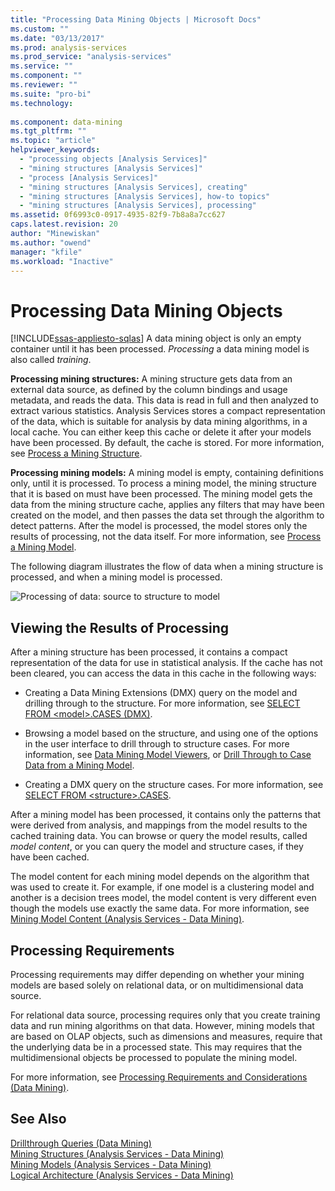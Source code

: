 ```yaml
---
title: "Processing Data Mining Objects | Microsoft Docs"
ms.custom: ""
ms.date: "03/13/2017"
ms.prod: analysis-services
ms.prod_service: "analysis-services"
ms.service: ""
ms.component: ""
ms.reviewer: ""
ms.suite: "pro-bi"
ms.technology: 
  
ms.component: data-mining
ms.tgt_pltfrm: ""
ms.topic: "article"
helpviewer_keywords: 
  - "processing objects [Analysis Services]"
  - "mining structures [Analysis Services]"
  - "process [Analysis Services]"
  - "mining structures [Analysis Services], creating"
  - "mining structures [Analysis Services], how-to topics"
  - "mining structures [Analysis Services], processing"
ms.assetid: 0f6993c0-0917-4935-82f9-7b8a8a7cc627
caps.latest.revision: 20
author: "Minewiskan"
ms.author: "owend"
manager: "kfile"
ms.workload: "Inactive"
---
```

# Processing Data Mining Objects
[!INCLUDE[ssas-appliesto-sqlas](../../includes/ssas-appliesto-sqlas.md)]
  A data mining object is only an empty container until it has been processed. *Processing* a data mining model is also called *training*.  
  
 **Processing mining structures:** A mining structure gets data from an external data source, as defined by the column bindings and usage metadata, and reads the data. This data is read in full and then analyzed to extract various statistics. Analysis Services stores a compact representation of the data, which is suitable for analysis by data mining algorithms, in a local cache. You can either keep this cache or delete it after your models have been processed. By default, the cache is stored. For more information, see [Process a Mining Structure](../../analysis-services/data-mining/process-a-mining-structure.md).  
  
 **Processing mining models:** A mining model is empty, containing definitions only, until it is processed. To process a mining model, the mining structure that it is based on must have been processed. The mining model gets the data from the mining structure cache, applies any filters that may have been created on the model, and then passes the data set through the algorithm to detect patterns. After the model is processed, the model stores only the results of processing, not the data itself. For more information, see [Process a Mining Model](../../analysis-services/data-mining/process-a-mining-model.md).  
  
 The following diagram illustrates the flow of data when a mining structure is processed, and when a mining model is processed.  
  
 ![Processing of data: source to structure to model](../../analysis-services/data-mining/media/dmcon-modelarch.gif "Processing of data: source to structure to model")  
  
## Viewing the Results of Processing  
 After a mining structure has been processed, it contains a compact representation of the data for use in statistical analysis. If the cache has not been cleared, you can access the data in this cache in the following ways:  
  
-   Creating a Data Mining Extensions (DMX) query on the model and drilling through to the structure. For more information, see [SELECT FROM &#60;model&#62;.CASES &#40;DMX&#41;](../../dmx/select-from-model-cases-dmx.md).  
  
-   Browsing a model based on the structure, and using one of the options in the user interface to drill through to structure cases. For more information, see [Data Mining Model Viewers](../../analysis-services/data-mining/data-mining-model-viewers.md), or [Drill Through to Case Data from a Mining Model](../../analysis-services/data-mining/drill-through-to-case-data-from-a-mining-model.md).  
  
-   Creating a DMX query on the structure cases. For more information, see [SELECT FROM &#60;structure&#62;.CASES](../../dmx/select-from-structure-cases.md).  
  
 After a mining model has been processed, it contains only the patterns that were derived from analysis, and mappings from the model results to the cached training data. You can browse or query the model results, called *model content*, or you can query the model and structure cases, if they have been cached.  
  
 The model content for each mining model depends on the algorithm that was used to create it. For example, if one model is a clustering model and another is a decision trees model, the model content is very different even though the models use exactly the same data. For more information, see [Mining Model Content &#40;Analysis Services - Data Mining&#41;](../../analysis-services/data-mining/mining-model-content-analysis-services-data-mining.md).  
  
## Processing Requirements  
 Processing requirements may differ depending on whether your mining models are based solely on relational data, or on multidimensional data source.  
  
 For relational data source, processing requires only that you create training data and run mining algorithms on that data. However, mining models that are based on OLAP objects, such as dimensions and measures, require that the underlying data be in a processed state. This may requires that the multidimensional objects be processed to populate the mining model.  
  
 For more information, see [Processing Requirements and Considerations &#40;Data Mining&#41;](../../analysis-services/data-mining/processing-requirements-and-considerations-data-mining.md).  
  
## See Also  
 [Drillthrough Queries &#40;Data Mining&#41;](../../analysis-services/data-mining/drillthrough-queries-data-mining.md)   
 [Mining Structures &#40;Analysis Services - Data Mining&#41;](../../analysis-services/data-mining/mining-structures-analysis-services-data-mining.md)   
 [Mining Models &#40;Analysis Services - Data Mining&#41;](../../analysis-services/data-mining/mining-models-analysis-services-data-mining.md)   
 [Logical Architecture &#40;Analysis Services - Data Mining&#41;](../../analysis-services/data-mining/logical-architecture-analysis-services-data-mining.md)  
  
  
